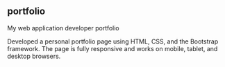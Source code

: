 ## portfolio
My web application developer portfolio

Developed a personal portfolio page using HTML, CSS, and the Bootstrap framework.
The page is fully responsive and works on mobile, tablet, and desktop browsers.

